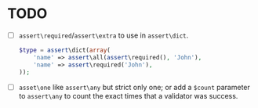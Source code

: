 TODO
====

- [ ] `assert\required`/`assert\extra` to use in `assert\dict`.

    ```php
    $type = assert\dict(array(
        'name' => assert\all(assert\required(), 'John'),
        'name' => assert\required('John'),
    ));
    ```

- [ ] `asset\one` like `assert\any` but strict only one; or add a `$count`
  parameter to `assert\any` to count the exact times that a validator was
  success.
